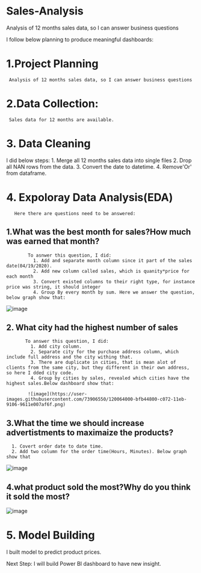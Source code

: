 # Sales-Analysis
Analysis of 12 months sales data, so I can answer business questions

I follow below planning to produce meaningful dashboards:

# 1.Project Planning
     Analysis of 12 months sales data, so I can answer business questions

# 2.Data Collection:
     Sales data for 12 months are available.
# 3. Data Cleaning
   I did below steps:
     1. Merge all 12 months sales data into single files
     2. Drop all NAN rows from the data.
     3. Convert the date to datetime.
     4. Remove'Or' from dataframe.


# 4. Expoloray Data Analysis(EDA)
       Here there are questions need to be answered:
  ## 1.What was the best month for sales?How much was earned that month?
            To asnwer this question, I did:
              1. Add and separate month column since it part of the sales date(04/19/2020).
              2. Add new column called sales, which is quanity*price for each month
              3. Convert existed columns to their right type, for instance price was string, it should integer
              4. Group By every month by sum. Here we answer the question, below graph show that:

![image](https://user-images.githubusercontent.com/73906550/120063977-9eebf280-c072-11eb-8e5e-f82f8c799bd8.png)



              
              
 ## 2. What city had the highest number of sales
           To answer this question, I did:
             1. Add city column.
             2. Separate city for the purchase address column, which include full address and the city withing that.
             3. There are duplicate in cities, that is mean alot of clients from the same city, but they different in their own address, so here I dded city code.
             4. Group by cities by sales, revealed which cities have the highest sales.Below dashboard show that:
             
            ![image](https://user-images.githubusercontent.com/73906550/120064000-bfb44800-c072-11eb-9106-9611e007af6f.png)

            
   ## 3.What the time we should increase advertistments to maximaize the products?
      1. Covert order date to date time.
      2. Add two column for the order time(Hours, Minutes). Below graph show that
      
   ![image](https://user-images.githubusercontent.com/73906550/120064002-ce026400-c072-11eb-8bd3-034f0ca8aa10.png)

         
  ## 4.what product sold the most?Why do you think it sold the most?     
  
![image](https://user-images.githubusercontent.com/73906550/120064009-d9ee2600-c072-11eb-8f68-2bf1a4103d5f.png)


# 5. Model Building
  I built model to predict product prices. 

Next Step: I will build Power BI dashboard to have new insight.
